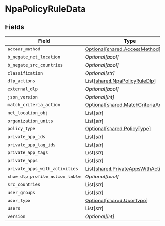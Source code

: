 # NpaPolicyRuleData


## Fields

| Field                                                                                      | Type                                                                                       | Required                                                                                   | Description                                                                                | Example                                                                                    |
| ------------------------------------------------------------------------------------------ | ------------------------------------------------------------------------------------------ | ------------------------------------------------------------------------------------------ | ------------------------------------------------------------------------------------------ | ------------------------------------------------------------------------------------------ |
| `access_method`                                                                            | [Optional[shared.AccessMethod]](../../models/shared/accessmethod.md)                       | :heavy_minus_sign:                                                                         | N/A                                                                                        |                                                                                            |
| `b_negate_net_location`                                                                    | *Optional[bool]*                                                                           | :heavy_minus_sign:                                                                         | N/A                                                                                        |                                                                                            |
| `b_negate_src_countries`                                                                   | *Optional[bool]*                                                                           | :heavy_minus_sign:                                                                         | N/A                                                                                        |                                                                                            |
| `classification`                                                                           | *Optional[str]*                                                                            | :heavy_minus_sign:                                                                         | N/A                                                                                        |                                                                                            |
| `dlp_actions`                                                                              | List[[shared.NpaPolicyRuleDlp](../../models/shared/npapolicyruledlp.md)]                   | :heavy_minus_sign:                                                                         | N/A                                                                                        |                                                                                            |
| `external_dlp`                                                                             | *Optional[bool]*                                                                           | :heavy_minus_sign:                                                                         | N/A                                                                                        |                                                                                            |
| `json_version`                                                                             | *Optional[int]*                                                                            | :heavy_minus_sign:                                                                         | N/A                                                                                        | 3                                                                                          |
| `match_criteria_action`                                                                    | [Optional[shared.MatchCriteriaAction]](../../models/shared/matchcriteriaaction.md)         | :heavy_minus_sign:                                                                         | N/A                                                                                        |                                                                                            |
| `net_location_obj`                                                                         | List[*str*]                                                                                | :heavy_minus_sign:                                                                         | N/A                                                                                        | ["190.123.150.10","190.218.0.0/16"]                                                        |
| `organization_units`                                                                       | List[*str*]                                                                                | :heavy_minus_sign:                                                                         | N/A                                                                                        | ["engineering/qa"]                                                                         |
| `policy_type`                                                                              | [Optional[shared.PolicyType]](../../models/shared/policytype.md)                           | :heavy_minus_sign:                                                                         | N/A                                                                                        |                                                                                            |
| `private_app_ids`                                                                          | List[*str*]                                                                                | :heavy_minus_sign:                                                                         | N/A                                                                                        | ["100","201"]                                                                              |
| `private_app_tag_ids`                                                                      | List[*str*]                                                                                | :heavy_minus_sign:                                                                         | N/A                                                                                        | ["1","2"]                                                                                  |
| `private_app_tags`                                                                         | List[*str*]                                                                                | :heavy_minus_sign:                                                                         | N/A                                                                                        | ["tag1","tag2"]                                                                            |
| `private_apps`                                                                             | List[*str*]                                                                                | :heavy_minus_sign:                                                                         | N/A                                                                                        | ["app1","app2"]                                                                            |
| `private_apps_with_activities`                                                             | List[[shared.PrivateAppsWithActivities](../../models/shared/privateappswithactivities.md)] | :heavy_minus_sign:                                                                         | N/A                                                                                        |                                                                                            |
| `show_dlp_profile_action_table`                                                            | *Optional[bool]*                                                                           | :heavy_minus_sign:                                                                         | N/A                                                                                        |                                                                                            |
| `src_countries`                                                                            | List[*str*]                                                                                | :heavy_minus_sign:                                                                         | N/A                                                                                        | ["US","AF","CN"]                                                                           |
| `user_groups`                                                                              | List[*str*]                                                                                | :heavy_minus_sign:                                                                         | N/A                                                                                        | ["usergroup/group1"]                                                                       |
| `user_type`                                                                                | [Optional[shared.UserType]](../../models/shared/usertype.md)                               | :heavy_minus_sign:                                                                         | N/A                                                                                        |                                                                                            |
| `users`                                                                                    | List[*str*]                                                                                | :heavy_minus_sign:                                                                         | N/A                                                                                        | ["vphan@netskope.com"]                                                                     |
| `version`                                                                                  | *Optional[int]*                                                                            | :heavy_minus_sign:                                                                         | N/A                                                                                        | 1                                                                                          |